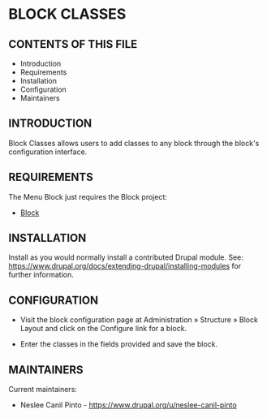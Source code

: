 # BLOCK CLASSES

## CONTENTS OF THIS FILE

 - Introduction
 - Requirements
 - Installation
 - Configuration
 - Maintainers

## INTRODUCTION

Block Classes allows users to add classes to any block through the block's
configuration interface.


## REQUIREMENTS

The Menu Block just requires the Block project:

 - [Block](https://drupal.org/project/block)


## INSTALLATION

Install as you would normally install a contributed Drupal module. See:
<https://www.drupal.org/docs/extending-drupal/installing-modules> for further
information.


## CONFIGURATION

 - Visit the block configuration page at Administration » Structure » Block
   Layout and click on the Configure link for a block.

 - Enter the classes in the fields provided and save the block.


## MAINTAINERS

Current maintainers:
 - Neslee Canil Pinto - <https://www.drupal.org/u/neslee-canil-pinto>
